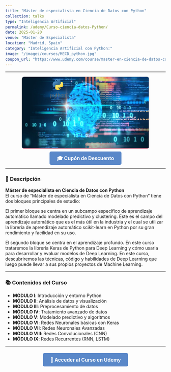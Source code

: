 ```yaml
---
title: "Máster de especialista en Ciencia de Datos con Python"
collection: talks
type: "Inteligencia Artificial"
permalink: /udemy/Curso-ciencia-datos-Python/
date: 2025-01-20
venue: "Máster de Especialista"
location: "Madrid, Spain"
category: "Inteligencia Artificial con Python:"
image: "/images/courses/MECD_python.jpg"
coupon_url: "https://www.udemy.com/course/master-en-ciencia-de-datos-con-python/?couponCode=MAY_2025"
---
```


<!-- ✅ Structured Data for SEO -->
<script type="application/ld+json">
{
  "@context": "https://schema.org",
  "@type": "Course",
  "name": "Máster de especialista en Ciencia de Datos con Python",
  "description": "Máster completo para dominar ciencia de datos, machine learning y deep learning en Python. Incluye proyectos prácticos con Scikit-learn y Keras.",
  "provider": {
    "@type": "Organization",
    "name": "Udemy",
    "sameAs": "https://www.udemy.com"
  },
  "educationalCredentialAwarded": "Certificado de finalización",
  "inLanguage": "es",
  "url": "https://www.udemy.com/course/master-en-ciencia-de-datos-con-python/?couponCode=MAY_2025",
  "image": "https://www.manuelcastillo.eu/images/courses/MECD_python.jpg",
  "offers": {
    "@type": "Offer",
    "url": "https://www.udemy.com/course/master-en-ciencia-de-datos-con-python/?couponCode=MAY_2025",
    "priceCurrency": "USD",
    "price": "12.00",
    "availability": "https://schema.org/InStock",
    "validFrom": "2025-04-01"
  },
  "hasCourseInstance": {
    "@type": "CourseInstance",
    "name": "Máster de especialista en Ciencia de Datos con Python",
    "courseMode": "online",
    "courseWorkload": "PT30H",
    "inLanguage": "es",
    "startDate": "2025-01-01",
    "endDate": "2025-12-31",
    "eventAttendanceMode": "https://schema.org/OnlineEventAttendanceMode",
    "eventStatus": "https://schema.org/EventScheduled",
    "location": {
      "@type": "VirtualLocation",
      "url": "https://www.udemy.com"
    },
    "organizer": {
      "@type": "Organization",
      "name": "Udemy",
      "url": "https://www.udemy.com"
    },
    "performer": {
      "@type": "Person",
      "name": "Manuel Castillo-Cara"
    },
    "offers": {
      "@type": "Offer",
      "url": "https://www.udemy.com/course/master-en-ciencia-de-datos-con-python/?couponCode=MAY_2025",
      "priceCurrency": "USD",
      "price": "12.00",
      "availability": "https://schema.org/InStock",
      "validFrom": "2025-04-01"
    }
  }
}
</script>

<style>
.boton-udemy {
  background-color: #5a88c9;
  color: white;
  padding: 0.75em 1.5em;
  text-decoration: none !important;
  font-weight: bold;
  border-radius: 5px;
  font-size: 1.1em;
  transition: background-color 0.3s ease;
}
.boton-udemy:hover {
  background-color: #4e7abf;
  text-decoration: none !important;
}
.page__taxonomy {
  display: none !important;
}
</style>

---

<div style="text-align: center;">
  <img src="/images/courses/MECD_python.jpg" alt="Máster Ciencia de Datos con Python" width="400" style="border-radius: 8px; border: 1px solid #ccc; margin-bottom: 1rem;">
</div>

<div style="text-align: center; margin-bottom: 1rem;">
  <a href="https://www.udemy.com/course/master-en-ciencia-de-datos-con-python/?couponCode=MAY_2025" target="_blank" class="boton-udemy">
    🎓 Cupón de Descuento
  </a>
</div>

---

### 📘 Descripción

**Máster de especialista en Ciencia de Datos con Python**  
El curso de “Máster de especialista en Ciencia de Datos con Python” tiene dos bloques principales de estudio:

El primer bloque se centra en un subcampo específico de aprendizaje automático llamado modelado predictivo y clustering. Este es el campo del aprendizaje automático que es el más útil en la industria y el cual se utilizar la librería de aprendizaje automático scikit-learn en Python por su gran rendimiento y facilidad en su uso.

El segundo bloque se centra en el aprendizaje profundo. En este curso trataremos la librería Keras de Python para Deep Learning y cómo usarla para desarrollar y evaluar modelos de Deep Learning. En este curso, descubriremos las técnicas, código y habilidades de Deep Learning que luego puede llevar a sus propios proyectos de Machine Learning. 

---

### 📚 Contenidos del Curso

- **MÓDULO I**: Introducción y entorno Python  
- **MÓDULO II**: Análisis de datos y visualización  
- **MÓDULO III**: Preprocesamiento de datos  
- **MÓDULO IV**: Tratamiento avanzado de datos  
- **MÓDULO V**: Modelado predictivo y algoritmos  
- **MÓDULO VI**: Redes Neuronales básicas con Keras  
- **MÓDULO VII**: Redes Neuronales Avanzadas  
- **MÓDULO VIII**: Redes Convolucionales (CNN)  
- **MÓDULO IX**: Redes Recurrentes (RNN, LSTM)

---

<div style="text-align: center; margin-top: 2rem;">
  <a href="https://www.udemy.com/course/master-en-ciencia-de-datos-con-python/?couponCode=MAY_2025" target="_blank" class="boton-udemy">
    🚀 Acceder al Curso en Udemy
  </a>
</div>